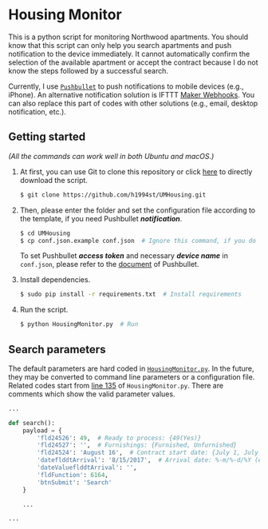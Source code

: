 Housing Monitor
===

This is a python script for monitoring Northwood apartments. You should know that this script can only help you search apartments and push notification to the device immediately. It cannot automatically confirm the selection of the available apartment or accept the contract because I do not know the steps followed by a successful search.

Currently, I use [`Pushbullet`](https://www.pushbullet.com/) to push notifications to mobile devices (e.g., iPhone). An alternative notification solution is IFTTT [Maker Webhooks](https://ifttt.com/maker_webhooks). You can also replace this part of codes with other solutions (e.g., email, desktop notification, etc.).

## Getting started

_(All the commands can work well in both Ubuntu and macOS.)_

1. At first, you can use Git to clone this repository or click [here](https://github.com/h1994st/UMHousing/archive/master.zip) to directly download the script.

    ```bash
    $ git clone https://github.com/h1994st/UMHousing.git
    ```

2. Then, please enter the folder and set the configuration file according to the template, if you need Pushbullet ___notification___.

    ```bash
    $ cd UMHousing
    $ cp conf.json.example conf.json  # Ignore this command, if you do not need notification
    ```

    To set Pushbullet ___access token___ and necessary ___device name___ in `conf.json`, please refer to the [document](https://docs.pushbullet.com/#api-quick-start) of Pushbullet.

3. Install dependencies.

    ```bash
    $ sudo pip install -r requirements.txt  # Install requirements
    ```

3. Run the script.

    ```bash
    $ python HousingMonitor.py  # Run
    ```

## Search parameters

The default parameters are hard coded in [`HousingMonitor.py`](https://github.com/h1994st/UMHousing/blob/master/HousingMonitor.py). In the future, they may be converted to command line parameters or a configuration file. Related codes start from [line 135](https://github.com/h1994st/UMHousing/blob/master/HousingMonitor.py#L135) of `HousingMonitor.py`. There are comments which show the valid parameter values.

```python
...

def search():
    payload = {
        'fld24526': 49,  # Ready to process: {49(Yes)}
        'fld24527': '',  # Furnishings: {Furnished, Unfurnished}
        'fld24524': 'August 16',  # Contract start date: {July 1, July 16, August 1, August 16, September 1, September 16}
        'dateflddtArrival': '8/15/2017',  # Arrival date: %-m/%-d/%Y (e.g., 8/15/2017)
        'dateValueflddtArrival': '',
        'fldFunction': 6164,
        'btnSubmit': 'Search'
    }

    ...

...
```
